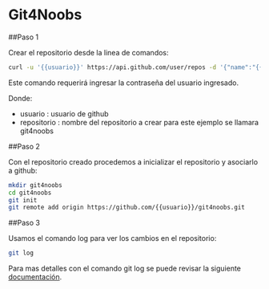 Git4Noobs
=========

##Paso 1

Crear el repositorio desde la linea de comandos:

```sh
curl -u '{{usuario}}' https://api.github.com/user/repos -d '{"name":"{{repositorio}}"}'
```
Este comando requerirá ingresar la contraseña del usuario ingresado.

Donde:
 - usuario : usuario de github
 - repositorio : nombre del repositorio a crear para este ejemplo se llamara git4noobs

##Paso 2

Con el repositorio creado procedemos a inicializar el repositorio y asociarlo a github:

```sh
mkdir git4noobs
cd git4noobs
git init
git remote add origin https://github.com/{{usuario}}/git4noobs.git
```

##Paso 3

Usamos el comando log para ver los cambios en el repositorio:

```sh
git log
```

Para mas detalles con el comando git log se puede revisar la siguiente [documentación](http://git-scm.com/book/en/Git-Basics-Viewing-the-Commit-History).
